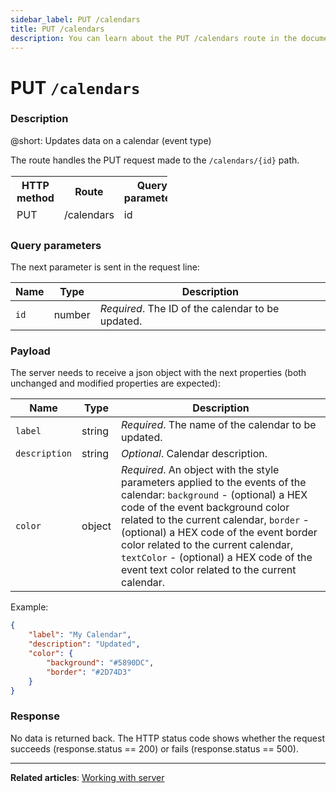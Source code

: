 ```yaml
---
sidebar_label: PUT /calendars
title: PUT /calendars
description: You can learn about the PUT /calendars route in the documentation of the DHTMLX JavaScript Event Calendar library. Browse developer guides and API reference, try out code examples and live demos, and download a free 30-day evaluation version of DHTMLX Event Calendar.
---
```


# PUT `/calendars`

### Description

@short: Updates data on a calendar (event type)

The route handles the PUT request made to the `/calendars/{id}` path.

<table style="border: 1px solid white; border-collapse: collapse; width:50%">
<thead style="border: 1px solid white; border-collapse: collapse;">
<th style="width:25%">HTTP method</th>
<th style="width:25%">Route</th>
<th style="width:25%">Query parameters</th>
</thead>
<tbody style="border: 1px solid white; border-collapse: collapse">
<tr>
<td>PUT</td>
<td>/calendars</td>
<td>id</td>
</tr>
</tbody>
</table>

### Query parameters

The next parameter is sent in the request line:

| Name       | Type        | Description |
| ---------- | ----------- | ----------- |
| `id`       |  number     | *Required*. The ID of the calendar to be updated.|

### Payload

The server needs to receive a json object with the next properties (both unchanged and modified properties are expected):

| Name          | Type        | Description |
| ------------- | ----------- | ----------- |
| `label`       |  string     | *Required*. The name of the calendar to be updated.|
| `description` |  string     | *Optional*. Calendar description.|
| `color`       |  object     | *Required*. An object with the style parameters applied to the events of the calendar: `background` - (optional) a HEX code of the event background color related to the current calendar, `border` - (optional) a HEX code of the event border color related to the current calendar, `textColor` - (optional) a HEX code of the event text color related to the current calendar.|

Example:

~~~json
{
    "label": "My Calendar",
    "description": "Updated",
    "color": {
        "background": "#5890DC",
        "border": "#2D74D3"
    }
}
~~~

### Response

No data is returned back. The HTTP status code shows whether the request succeeds (response.status == 200) or fails (response.status == 500).

---

**Related articles**: [Working with server](guides/working_with_server.md)
